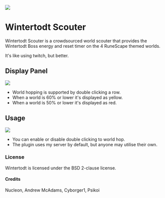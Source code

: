![](https://github.com/nucleon/wintertodt-scouter/blob/main/banner.png)
# Wintertodt Scouter 

Wintertodt Scouter is a crowdsourced world scouter that provides the Wintertodt Boss energy and reset timer on the 4 RuneScape themed worlds. 

It's like using twitch, but better.

## Display Panel

![](https://github.com/nucleon/wintertodt-scouter/blob/main/panel.png)

- World hopping is supported by double clicking a row.
- When a world is 60% or lower it's displayed as yellow.
- When a world is 50% or lower it's displayed as red.

## Usage

![](https://github.com/nucleon/wintertodt-scouter/blob/main/settings.png)

- You can enable or disable double clicking to world hop.
- The plugin uses my server by default, but anyone may utilise their own. 



### License

Wintertodt is licensed under the BSD 2-clause license. 

#### Credits

Nucleon, Andrew McAdams, Cyborger1, Psikoi
